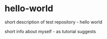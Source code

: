 # hello-world
short description of test repository - hello world

short info about myself - as tutorial suggests
